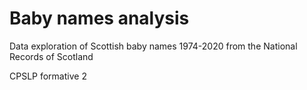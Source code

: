 # Baby names analysis
Data exploration of Scottish baby names 1974-2020 from the National Records of Scotland

CPSLP formative 2
